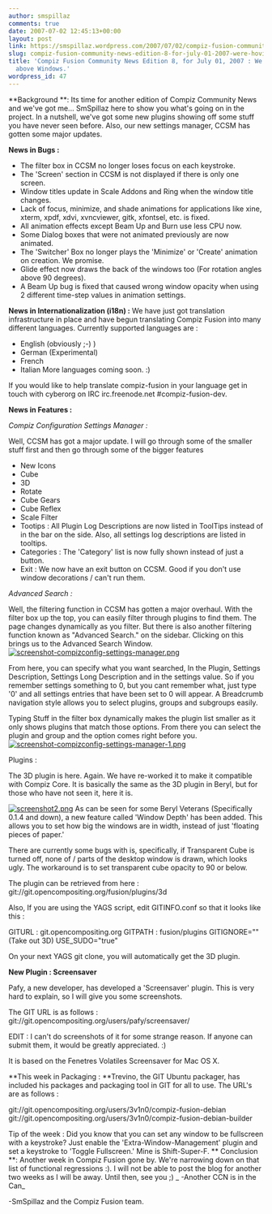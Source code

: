 ```yaml
---
author: smspillaz
comments: true
date: 2007-07-02 12:45:13+00:00
layout: post
link: https://smspillaz.wordpress.com/2007/07/02/compiz-fusion-community-news-edition-8-for-july-01-2007-were-hoving-above-windows/
slug: compiz-fusion-community-news-edition-8-for-july-01-2007-were-hoving-above-windows
title: 'Compiz Fusion Community News Edition 8, for July 01, 2007 : We''re hoving
  above Windows.'
wordpress_id: 47
---
```


**Background **: Its time for another edition of Compiz Community News and we've got me... SmSpillaz here to show you what's going on in the project. In a nutshell, we've got some new plugins showing off some stuff you have never seen before. Also, our new settings manager, CCSM has gotten some major updates.

**News in Bugs :**
- The filter box in CCSM no longer loses focus on each keystroke.
- The 'Screen' section in CCSM is not displayed if there is only one screen.
- Window titles update in Scale Addons and Ring when the window title changes.
- Lack of focus, minimize, and shade animations for applications like xine, xterm, xpdf, xdvi, xvncviewer, gitk, xfontsel, etc. is fixed.
- All animation effects except Beam Up and Burn use less CPU now.
- Some Dialog boxes that were not animated previously are now animated.
- The 'Switcher' Box no longer plays the 'Minimize' or 'Create' animation on creation. We promise.
- Glide effect now draws the back of the windows too (For rotation angles above 90 degrees).
- A Beam Up bug is fixed that caused wrong window opacity when using 2 different time-step values in animation settings.

**News in Internationalization (i18n) :**
We have just got translation infrastructure in place and have begun translating Compiz Fusion into many different languages. Currently supported languages are :
- English (obviously ;-) )
- German (Experimental)
- French
- Italian
More languages coming soon. :)

If you would like to help translate compiz-fusion in your language get in touch with cyberorg on IRC irc.freenode.net #compiz-fusion-dev.

**News in Features :**

_Compiz Configuration Settings Manager :_

Well, CCSM has got a major update. I will go through some of the smaller stuff first and then go through some of the bigger features
- New Icons
- Cube
- 3D
- Rotate
- Cube Gears
- Cube Reflex
- Scale Filter
- Tootips : All Plugin Log Descriptions are now listed in ToolTips instead of in the bar on the side. Also, all settings log descriptions are listed in tooltips.
- Categories : The 'Category' list is now fully shown instead of just a button.
- Exit : We now have an exit button on CCSM. Good if you don't use window decorations / can't run them.

_Advanced Search :_

Well, the filtering function in CCSM has gotten a major overhaul. With the filter box up the top, you can easily filter through plugins to find them. The page changes dynamically as you filter. But there is also another filtering function known as "Advanced Search." on the sidebar. Clicking on this brings us to the Advanced Search Window.
[![screenshot-compizconfig-settings-manager.png](http://smspillaz.files.wordpress.com/2007/07/screenshot-compizconfig-settings-manager.thumbnail.png)](http://smspillaz.files.wordpress.com/2007/07/screenshot-compizconfig-settings-manager.png)

From here, you can specify what you want searched, In the Plugin, Settings Description, Settings Long Description and in the settings value. So if you remember settings something to 0, but you cant remember what, just type '0' and all settings entries that have been set to 0 will appear. A Breadcrumb navigation style allows you to select plugins, groups and subgroups easily.

Typing Stuff in the filter box dynamically makes the plugin list smaller as it only shows plugins that match those options. From there you can select the plugin and group and the option comes right before you.
[![screenshot-compizconfig-settings-manager-1.png](http://smspillaz.files.wordpress.com/2007/07/screenshot-compizconfig-settings-manager-1.thumbnail.png)](http://smspillaz.files.wordpress.com/2007/07/screenshot-compizconfig-settings-manager-1.png)

Plugins :

The 3D plugin is here. Again. We have re-worked it to make it compatible with Compiz Core. It is basically the same as the 3D plugin in Beryl, but for those who have not seen it, here it is.


[![screenshot2.png](http://smspillaz.files.wordpress.com/2007/07/screenshot2.thumbnail.png)](http://smspillaz.files.wordpress.com/2007/07/screenshot2.png)
As can be seen for some Beryl Veterans (Specifically 0.1.4 and down), a new feature called 'Window Depth' has been added. This allows you to set how big the windows are in width, instead of just 'floating pieces of paper.'

There are currently some bugs with is, specifically, if Transparent Cube is turned off, none of / parts of the desktop window is drawn, which looks ugly. The workaround is to set transparent cube opacity to 90 or below.

The plugin can be retrieved from here : git://git.opencompositing.org/fusion/plugins/3d

Also, If you are using the YAGS script, edit GITINFO.conf so that it looks like this :

GITURL : git.opencompositing.org
GITPATH : fusion/plugins
GITIGNORE="" (Take out 3D)
USE_SUDO="true"

On your next YAGS git clone, you will automatically get the 3D plugin.

**New Plugin : Screensaver**

Pafy, a new developer, has developed a 'Screensaver' plugin. This is very hard to explain, so I will give you some screenshots.

The GIT URL is as follows :
git://git.opencompositing.org/users/pafy/screensaver/

EDIT : I can't do screenshots of it for some strange reason. If anyone can submit them, it would be greatly appreciated. :)

It is based on the Fenetres Volatiles Screensaver for Mac OS X.

**This week in Packaging : **Trevino, the GIT Ubuntu packager, has included his packages and packaging tool in GIT for all to use. The URL's are as follows :

git://git.opencompositing.org/users/3v1n0/compiz-fusion-debian
git://git.opencompositing.org/users/3v1n0/compiz-fusion-debian-builder

Tip of the week : Did you know that you can set any window to be fullscreen with a keystroke? Just enable the 'Extra-Window-Management' plugin and set a keystroke to 'Toggle Fullscreen.' Mine is Shift-Super-F.
**
Conclusion **: Another week in Compiz Fusion gone by. We're narrowing down on that list of functional regressions :). I will not be able to post the blog for another two weeks as I will be away. Until then, see you ;)
_
-Another CCN is in the Can_

-SmSpillaz and the Compiz Fusion team.
